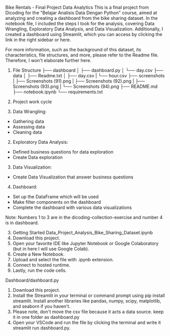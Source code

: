 Bike Rentals - Final Project Data Analytics This is a final project from
Dicoding for the "Belajar Analisis Data Dengan Python" course, aimed
at analyzing and creating a dashboard from the bike sharing dataset. In
the notebook file, I included the steps I took for the analysis,
covering Data Wrangling, Exploratory Data Analysis, and Data
Visualization. Additionally, I created a dashboard using Streamlit,
which you can access by clicking the link in the right sidebar or here.

For more information, such as the background of this dataset, its
characteristics, file structures, and more, please refer to the Readme
file. Therefore, I won't elaborate further here.

1. File Structure
   ├── dashboard
   │   ├── dashboard.py
   │   └── day.csv
   ├── data
   │   ├── Readme.txt
   │   ├── day.csv
   |   └── hour.csv
   ├── screenshots
   |   ├── Screenshots (91).png
   |   ├── Screenshots (92).png
   |   ├── Screenshots (93).png
   |   └── Screenshots (94).png
   ├── README.md
   ├── notebook.ipynb
   └── requirements.txt

3. Project work cycle
 1. Data Wrangling:
   - Gathering data
   - Assessing data
   - Cleaning data
 2. Exploratory Data Analysis:
   - Defined business questions for data exploration
   - Create Data exploration
 3. Data Visualization:
   - Create Data Visualization that answer business questions 
 4. Dashboard: 
- Set up the DataFrame which will be used
- Make filter components on the dashboard 
- Complete the dashboard with various data visualizations

Note: Numbers 1 to 3 are in the dicoding-collection-exercise and number
4 is in dashboard.

3. Getting Started
Data_Project_Analysis_Bike_Sharing_Dataset.ipynb
 1. Download this project.
 2. Open your favorite IDE like Jupyter Notebook or Google Colaboratory (but in here I will use Google Colab). 
 3. Create a New Notebook.
 4. Upload and select the file with .ipynb extension.
 5. Connect to hosted runtime.
 6. Lastly, run the code cells.

Dashboard/dashboard.py 
1. Download this project.
2. Install the Streamlit in your terminal or command prompt using pip install
streamlit. Install another libraries like pandas, numpy, scipy,
matplotlib, and seaborn if you haven't.
3. Please note, don't move the csv file because it acts a data source. keep it in one folder as
dashboard.py
4. Open your VSCode and run the file by clicking the
terminal and write it streamlit run dashboard.py.
